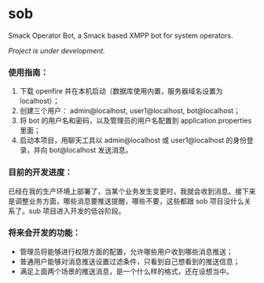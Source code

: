 # sob

Smack Operator Bot, a Smack based XMPP bot for system operators.

_Project is under development._


### 使用指南：

1. 下载 openfire 并在本机启动（数据库使用内置，服务器域名设置为 localhost）；
1. 创建三个用户： admin@localhost, user1@localhost, bot@localhost；
1. 将 bot 的用户名和密码，以及管理员的用户名配置到 application.properties 里面；
1. 启动本项目，用聊天工具以 admin@localhost 或 user1@localhost 的身份登录，并向 bot@localhost 发送消息。

### 目前的开发进度：

已经在我的生产环境上部署了，当某个业务发生变更时，我就会收到消息。接下来是调整业务方面，哪些消息要推送提醒，哪些不要，这些都跟 sob 项目没什么关系了。sub 项目进入开发的低谷阶段。

### 将来会开发的功能：

* 管理员将能够进行权限方面的配置，允许哪些用户收到哪些消息推送；
* 普通用户能够对消息推送设置过滤条件，只看到自己想看到的推送信息；
* 满足上面两个场景的推送消息，是一个什么样的格式，还在设想当中。
